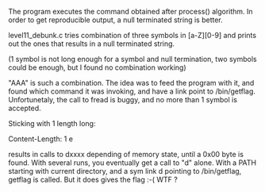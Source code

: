 The program executes the command obtained after process() algorithm.
In order to get reproducible output, a null terminated string is better.

level11_debunk.c tries combination of three symbols in [a-Z][0-9] and prints out the ones that results in a null terminated string.

(1 symbol is not long enough for a symbol and null termination, two symbols could be enough, but I found no combination working)

"AAA" is such a combination. The idea was to feed the program with it, and found which command it was invoking, and have a link point to /bin/getflag.
Unfortunetaly, the call to fread is buggy, and no more than 1 symbol is accepted.

Sticking with 1 length long:

Content-Length: 1
e

results in calls to dxxxx depending of memory state, until a 0x00 byte is found.
With several runs, you eventually get a call to "d" alone. With a PATH starting with current directory, and a sym link d pointing to /bin/getflag, getflag is called.
But it does gives the flag :-( WTF ?
